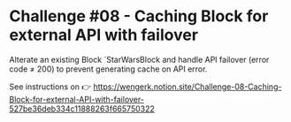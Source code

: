# Challenge #08 - Caching Block for external API with failover

Alterate an existing Block `StarWarsBlock and handle API failover (error code ≠ 200) to prevent generating cache on API error.

See instructions on 👉 https://wengerk.notion.site/Challenge-08-Caching-Block-for-external-API-with-failover-527be36deb334c11888263f665750322

